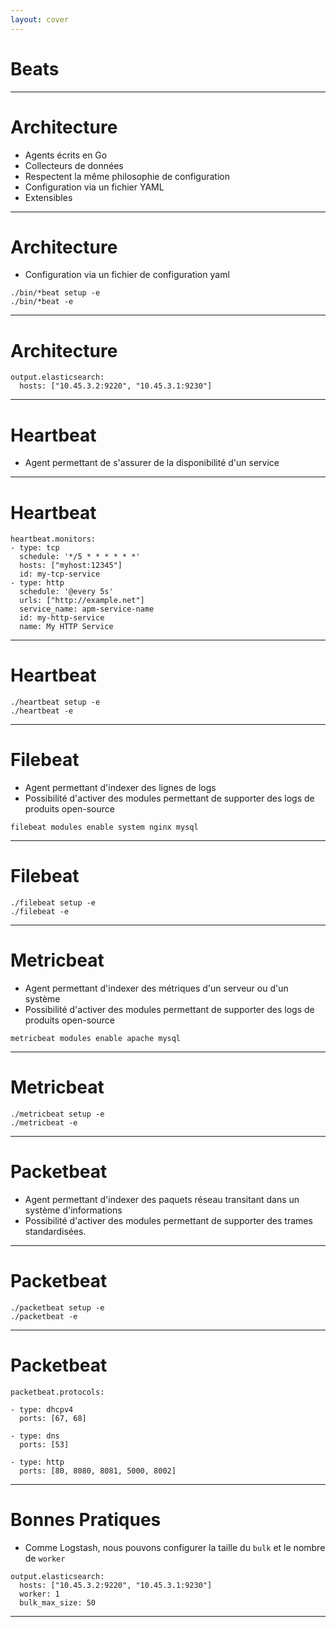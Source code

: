 ```yaml
---
layout: cover
---
```


# Beats

---

# Architecture

* Agents écrits en Go
* Collecteurs de données
* Respectent la même philosophie de configuration
* Configuration via un fichier YAML
* Extensibles

---

# Architecture

* Configuration via un fichier de configuration yaml

```
./bin/*beat setup -e
./bin/*beat -e
```

---

# Architecture

```
output.elasticsearch:
  hosts: ["10.45.3.2:9220", "10.45.3.1:9230"]
```

---

# Heartbeat

* Agent permettant de s'assurer de la disponibilité d'un service

---

# Heartbeat

```
heartbeat.monitors:
- type: tcp
  schedule: '*/5 * * * * * *'
  hosts: ["myhost:12345"]
  id: my-tcp-service
- type: http
  schedule: '@every 5s'
  urls: ["http://example.net"]
  service_name: apm-service-name
  id: my-http-service
  name: My HTTP Service
```

---

# Heartbeat

```
./heartbeat setup -e
./heartbeat -e
```

---

# Filebeat

* Agent permettant d'indexer des lignes de logs
* Possibilité d'activer des modules permettant de supporter des logs de produits open-source

```
filebeat modules enable system nginx mysql
```

---

# Filebeat

```
./filebeat setup -e
./filebeat -e
```

---

# Metricbeat

* Agent permettant d'indexer des métriques d'un serveur ou d'un système
* Possibilité d'activer des modules permettant de supporter des logs de produits open-source

```
metricbeat modules enable apache mysql
```

---

# Metricbeat

```
./metricbeat setup -e
./metricbeat -e
```

---

# Packetbeat

* Agent permettant d'indexer des paquets réseau transitant dans un système d'informations
* Possibilité d'activer des modules permettant de supporter des trames standardisées.

---

# Packetbeat

```
./packetbeat setup -e
./packetbeat -e
```

---

# Packetbeat

```
packetbeat.protocols:

- type: dhcpv4
  ports: [67, 68]

- type: dns
  ports: [53]

- type: http
  ports: [80, 8080, 8081, 5000, 8002]
```

---

# Bonnes Pratiques

* Comme Logstash, nous pouvons configurer la taille du `bulk` et le nombre de `worker`

```
output.elasticsearch:
  hosts: ["10.45.3.2:9220", "10.45.3.1:9230"]
  worker: 1
  bulk_max_size: 50
```

---